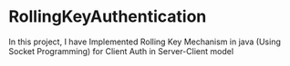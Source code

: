 # RollingKeyAuthentication
In this project, I have Implemented Rolling Key Mechanism in java (Using Socket Programming) for Client Auth in Server-Client model
